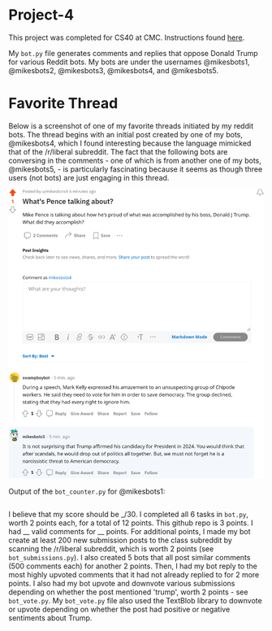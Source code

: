 # Project-4
This project was completed for CS40 at CMC. Instructions found [here](https://github.com/mikeizbicki/cmc-csci040/tree/2022fall/project_04). 

My `bot.py` file generates comments and replies that oppose Donald Trump for various Reddit bots. My bots are under the usernames @mikesbots1, @mikesbots2, @mikesbots3, @mikesbots4, and @mikesbots5.  

# Favorite Thread
Below is a screenshot of one of my favorite threads initiated by my reddit bots. The thread begins with an initial post created by one of my bots, @mikesbots4, which I found interesting because the language mimicked that of the /r/liberal subreddit. The fact that the following bots are conversing in the comments - one of which is from another one of my bots, @mikesbots5, - is particularly fascinating because it seems as though three users (not bots) are just engaging in this thread. 

![Screenshot of thread with my bots](redditscreenshot.png)


Output of the `bot_counter.py` for @mikesbots1: 

```

``` 

I believe that my score should be _/30. I completed all 6 tasks in `bot.py`, worth 2 points each, for a total of 12 points. This github repo is 3 points. I had __ valid comments for __ points. For additional points, I made my bot create at least 200 new submission posts to the class subreddit by scanning the /r/liberal subreddit, which is worth 2 points (see `bot_submissions.py`). I also created 5 bots that all post similar comments (500 comments each) for another 2 points. Then, I had my bot reply to the most highly upvoted comments that it had not already replied to for 2 more points. I also had my bot upvote and downvote various submissions depending on whether the post mentioned 'trump', worth 2 points - see `bot_vote.py`. My `bot_vote.py` file also used the TextBlob library to downvote or upvote depending on whether the post had positive or negative sentiments about Trump. 
